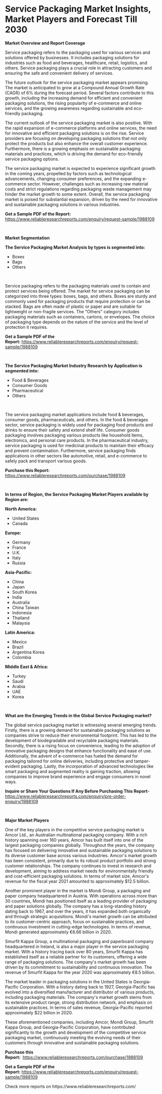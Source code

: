 <p><h1>Service Packaging Market Insights, Market Players and Forecast Till 2030</h1></p><p><strong>Market Overview and Report Coverage</strong></p>
<p><p>Service packaging refers to the packaging used for various services and solutions offered by businesses. It includes packaging solutions for industries such as food and beverages, healthcare, retail, logistics, and others. Service packaging plays a crucial role in attracting customers and ensuring the safe and convenient delivery of services.</p><p>The future outlook for the service packaging market appears promising. The market is anticipated to grow at a Compound Annual Growth Rate (CAGR) of 6% during the forecast period. Several factors contribute to this growth, including the increasing demand for efficient and convenient packaging solutions, the rising popularity of e-commerce and online services, and the growing awareness regarding sustainable and eco-friendly packaging.</p><p>The current outlook of the service packaging market is also positive. With the rapid expansion of e-commerce platforms and online services, the need for innovative and efficient packaging solutions is on the rise. Service providers are focusing on developing packaging solutions that not only protect the products but also enhance the overall customer experience. Furthermore, there is a growing emphasis on sustainable packaging materials and practices, which is driving the demand for eco-friendly service packaging options.</p><p>The service packaging market is expected to experience significant growth in the coming years, propelled by factors such as technological advancements, changing consumer preferences, and the expanding e-commerce sector. However, challenges such as increasing raw material costs and strict regulations regarding packaging waste management may hinder the market growth to some extent. Overall, the service packaging market is poised for substantial expansion, driven by the need for innovative and sustainable packaging solutions in various industries.</p></p>
<p><strong>Get a Sample PDF of the Report:</strong> <a href="https://www.reliableresearchreports.com/enquiry/request-sample/1988109">https://www.reliableresearchreports.com/enquiry/request-sample/1988109</a></p>
<p>&nbsp;</p>
<p><strong>Market Segmentation</strong></p>
<p><strong>The Service Packaging Market Analysis by types is segmented into:</strong></p>
<p><ul><li>Boxes</li><li>Bags</li><li>Others</li></ul></p>
<p>&nbsp;</p>
<p><p>Service packaging refers to the packaging materials used to contain and protect services being offered. The market for service packaging can be categorized into three types: boxes, bags, and others. Boxes are sturdy and commonly used for packaging products that require protection or can be stacked. Bags are often made of plastic or paper and are suitable for lightweight or non-fragile services. The "Others" category includes packaging materials such as containers, cartons, or envelopes. The choice of packaging type depends on the nature of the service and the level of protection it requires.</p></p>
<p><strong>Get a Sample PDF of the Report:</strong>&nbsp;<a href="https://www.reliableresearchreports.com/enquiry/request-sample/1988109">https://www.reliableresearchreports.com/enquiry/request-sample/1988109</a></p>
<p>&nbsp;</p>
<p><strong>The Service Packaging Market Industry Research by Application is segmented into:</strong></p>
<p><ul><li>Food & Beverages</li><li>Consumer Goods</li><li>Pharmaceutical</li><li>Others</li></ul></p>
<p>&nbsp;</p>
<p><p>The service packaging market applications include food & beverages, consumer goods, pharmaceuticals, and others. In the food & beverages sector, service packaging is widely used for packaging food products and drinks to ensure their safety and extend shelf life. Consumer goods packaging involves packaging various products like household items, electronics, and personal care products. In the pharmaceutical industry, service packaging is used for medicinal products to maintain their efficacy and prevent contamination. Furthermore, service packaging finds applications in other sectors like automotive, retail, and e-commerce to safely pack and transport various goods.</p></p>
<p><strong>Purchase this Report:</strong>&nbsp; <a href="https://www.reliableresearchreports.com/purchase/1988109">https://www.reliableresearchreports.com/purchase/1988109</a></p>
<p>&nbsp;</p>
<p><strong>In terms of Region, the Service Packaging Market Players available by Region are:</strong></p>
<p>
    <p> <strong> North America: </strong>
        <ul>
            <li>United States</li>
            <li>Canada</li>
        </ul>
        </p> 
    <p> <strong> Europe: </strong>
        <ul>
            <li>Germany</li>
            <li>France</li>
            <li>U.K.</li>
            <li>Italy</li>
            <li>Russia</li>
        </ul>
        </p> 
    <p> <strong> Asia-Pacific: </strong>
        <ul>
            <li>China</li>
            <li>Japan</li>
            <li>South Korea</li>
            <li>India</li>
            <li>Australia</li>
            <li>China Taiwan</li>
            <li>Indonesia</li>
            <li>Thailand</li>
            <li>Malaysia</li>
        </ul>
        </p> 
    <p> <strong> Latin America: </strong>
        <ul>
            <li>Mexico</li>
            <li>Brazil</li>
            <li>Argentina Korea</li>
            <li>Colombia</li>
        </ul>
        </p> 
    <p> <strong> Middle East & Africa: </strong>
        <ul>
            <li>Turkey</li>
            <li>Saudi</li>
            <li>Arabia</li>
            <li>UAE</li>
            <li>Korea</li>
        </ul>
    </p>
    </p>
<p>&nbsp;</p>
<p><strong>What are the Emerging Trends in the Global Service Packaging market?</strong></p>
<p><p>The global service packaging market is witnessing several emerging trends. Firstly, there is a growing demand for sustainable packaging solutions as companies strive to reduce their environmental footprint. This has led to the development of biodegradable and recyclable packaging materials. Secondly, there is a rising focus on convenience, leading to the adoption of innovative packaging designs that enhance functionality and ease of use. Additionally, the advent of e-commerce has fueled the demand for packaging tailored for online deliveries, including protective and tamper-evident packaging. Lastly, the incorporation of advanced technologies like smart packaging and augmented reality is gaining traction, allowing companies to improve brand experience and engage consumers in novel ways.</p></p>
<p><strong>Inquire or Share Your Questions If Any Before Purchasing This Report</strong>- <a href="https://www.reliableresearchreports.com/enquiry/pre-order-enquiry/1988109">https://www.reliableresearchreports.com/enquiry/pre-order-enquiry/1988109</a></p>
<p>&nbsp;</p>
<p><strong>Major Market Players</strong></p>
<p><p>One of the key players in the competitive service packaging market is Amcor Ltd., an Australian multinational packaging company. With a rich history spanning over 160 years, Amcor has built itself into one of the largest packaging companies globally. Throughout the years, the company has focused on delivering innovative and sustainable packaging solutions to its diverse customer base across various industries. Amcor's market growth has been consistent, primarily due to its robust product portfolio and strong customer relationships. The company continues to invest in research and development, aiming to address market needs for environmentally friendly and cost-efficient packaging solutions. In terms of market size, Amcor's revenue for the fiscal year 2021 amounted to approximately $12.5 billion.</p><p>Another prominent player in the market is Mondi Group, a packaging and paper company headquartered in Austria. With operations across more than 30 countries, Mondi has positioned itself as a leading provider of packaging and paper solutions globally. The company has a long-standing history dating back to 1967, and over the years, it has expanded both organically and through strategic acquisitions. Mondi's market growth can be attributed to its customer-centric approach, focus on sustainable practices, and continuous investment in cutting-edge technologies. In terms of revenue, Mondi generated approximately €6.66 billion in 2020.</p><p>Smurfit Kappa Group, a multinational packaging and paperboard company headquartered in Ireland, is also a major player in the service packaging market. With a history tracing back over 80 years, Smurfit Kappa has established itself as a reliable partner for its customers, offering a wide range of packaging solutions. The company's market growth has been driven by its commitment to sustainability and continuous innovation. The revenue of Smurfit Kappa for the year 2020 was approximately €8.5 billion.</p><p>The market leader in packaging solutions in the United States is Georgia-Pacific Corporation. With a history dating back to 1927, Georgia-Pacific has evolved into a diversified manufacturer and distributor of various products, including packaging materials. The company's market growth stems from its extensive product range, strong distribution network, and emphasis on sustainable practices. In terms of sales revenue, Georgia-Pacific reported approximately $22 billion in 2020.</p><p>These aforementioned companies, including Amcor, Mondi Group, Smurfit Kappa Group, and Georgia-Pacific Corporation, have contributed significantly to the growth and development of the competitive service packaging market, continuously meeting the evolving needs of their customers through innovative and sustainable packaging solutions.</p></p>
<p><strong>Purchase this Report:</strong>&nbsp;&nbsp;<a href="https://www.reliableresearchreports.com/purchase/1988109">https://www.reliableresearchreports.com/purchase/1988109</a></p>
<p></p>
<p><strong>Get a Sample PDF of the Report:</strong>&nbsp;<a href="https://www.reliableresearchreports.com/enquiry/request-sample/1988109">https://www.reliableresearchreports.com/enquiry/request-sample/1988109</a></p>
<p>Check more reports on https://www.reliableresearchreports.com/</p>